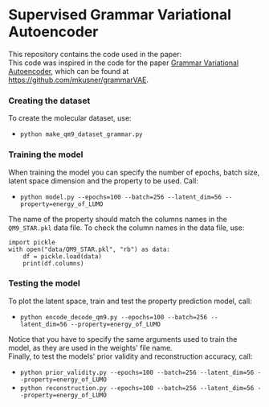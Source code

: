 # Supervised Grammar Variational Autoencoder
This repository contains the code used in the paper: \
This code was inspired in the code for the paper [Grammar Variational Autoencoder](https://arxiv.org/abs/1703.01925), which can be found at https://github.com/mkusner/grammarVAE.

### Creating the dataset
To create the molecular dataset, use:
* ```python make_qm9_dataset_grammar.py```

### Training the model
When training the model you can specify the number of epochs, batch size, latent space dimension and the property to be used. Call:
* ```python model.py --epochs=100 --batch=256 --latent_dim=56 --property=energy_of_LUMO``` 

The name of the property should match the columns names in the ```QM9_STAR.pkl``` data file. To check the column names in the data file, use:
```
import pickle
with open("data/QM9_STAR.pkl", "rb") as data:
    df = pickle.load(data) 
    print(df.columns)
```

### Testing the model
To plot the latent space, train and test the property prediction model, call:
* ```python encode_decode_qm9.py --epochs=100 --batch=256 --latent_dim=56 --property=energy_of_LUMO``` 

Notice that you have to specify the same arguments used to train the model, as they are used in the weights' file name. \
Finally, to test the models' prior validity and reconstruction accuracy, call:
* ```python prior_validity.py --epochs=100 --batch=256 --latent_dim=56 --property=energy_of_LUMO``` 
* ```python reconstruction.py --epochs=100 --batch=256 --latent_dim=56 --property=energy_of_LUMO``` 
